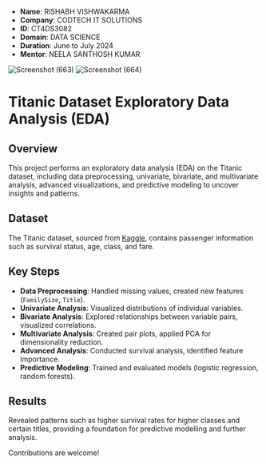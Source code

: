 - **Name**: RISHABH VISHWAKARMA
- **Company**: CODTECH IT SOLUTIONS
- **ID**: CT4DS3082
- **Domain**: DATA SCIENCE
- **Duration**: June to July 2024
- **Mentor**: NEELA SANTHOSH KUMAR

![Screenshot (663)](https://github.com/user-attachments/assets/ff03f75e-17f3-4c7b-b4b1-b10a3b175712)
![Screenshot (664)](https://github.com/user-attachments/assets/9af5d87a-57ec-4870-ac35-3503438c11f1)


# Titanic Dataset Exploratory Data Analysis (EDA)

## Overview
This project performs an exploratory data analysis (EDA) on the Titanic dataset, including data preprocessing, univariate, bivariate, and multivariate analysis, advanced visualizations, and predictive modeling to uncover insights and patterns.

## Dataset
The Titanic dataset, sourced from [Kaggle](https://www.kaggle.com/c/titanic/data), contains passenger information such as survival status, age, class, and fare.

## Key Steps
- **Data Preprocessing**: Handled missing values, created new features (`FamilySize`, `Title`).
- **Univariate Analysis**: Visualized distributions of individual variables.
- **Bivariate Analysis**: Explored relationships between variable pairs, visualized correlations.
- **Multivariate Analysis**: Created pair plots, applied PCA for dimensionality reduction.
- **Advanced Analysis**: Conducted survival analysis, identified feature importance.
- **Predictive Modeling**: Trained and evaluated models (logistic regression, random forests).

## Results
Revealed patterns such as higher survival rates for higher classes and certain titles, providing a foundation for predictive modelling and further analysis.

Contributions are welcome!
